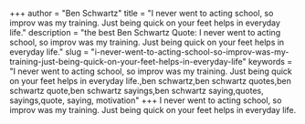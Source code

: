 +++
author = "Ben Schwartz"
title = "I never went to acting school, so improv was my training. Just being quick on your feet helps in everyday life."
description = "the best Ben Schwartz Quote: I never went to acting school, so improv was my training. Just being quick on your feet helps in everyday life."
slug = "i-never-went-to-acting-school-so-improv-was-my-training-just-being-quick-on-your-feet-helps-in-everyday-life"
keywords = "I never went to acting school, so improv was my training. Just being quick on your feet helps in everyday life.,ben schwartz,ben schwartz quotes,ben schwartz quote,ben schwartz sayings,ben schwartz saying,quotes, sayings,quote, saying, motivation"
+++
I never went to acting school, so improv was my training. Just being quick on your feet helps in everyday life.
